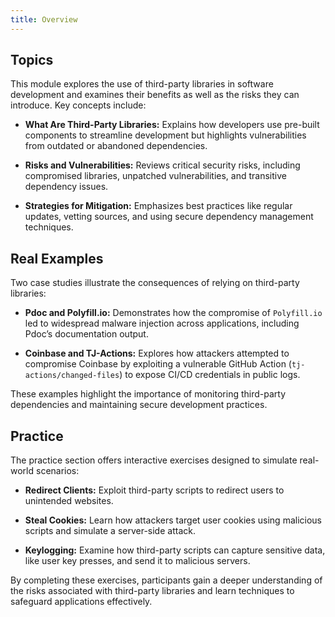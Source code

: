 ```yaml
---
title: Overview
---
```


## Topics

This module explores the use of third-party libraries in software development and examines their benefits as well as the risks they can introduce. Key concepts include:

- **What Are Third-Party Libraries:** Explains how developers use pre-built components to streamline development but highlights vulnerabilities from outdated or abandoned dependencies.

- **Risks and Vulnerabilities:** Reviews critical security risks, including compromised libraries, unpatched vulnerabilities, and transitive dependency issues.

- **Strategies for Mitigation:** Emphasizes best practices like regular updates, vetting sources, and using secure dependency management techniques.

## Real Examples

Two case studies illustrate the consequences of relying on third-party libraries:

- **Pdoc and Polyfill.io:** Demonstrates how the compromise of `Polyfill.io` led to widespread malware injection across applications, including Pdoc’s documentation output.

- **Coinbase and TJ-Actions:** Explores how attackers attempted to compromise Coinbase by exploiting a vulnerable GitHub Action (`tj-actions/changed-files`) to expose CI/CD credentials in public logs.

These examples highlight the importance of monitoring third-party dependencies and maintaining secure development practices.

## Practice

The practice section offers interactive exercises designed to simulate real-world scenarios:

- **Redirect Clients:** Exploit third-party scripts to redirect users to unintended websites.

- **Steal Cookies:** Learn how attackers target user cookies using malicious scripts and simulate a server-side attack.

- **Keylogging:** Examine how third-party scripts can capture sensitive data, like user key presses, and send it to malicious servers.

By completing these exercises, participants gain a deeper understanding of the risks associated with third-party libraries and learn techniques to safeguard applications effectively.
